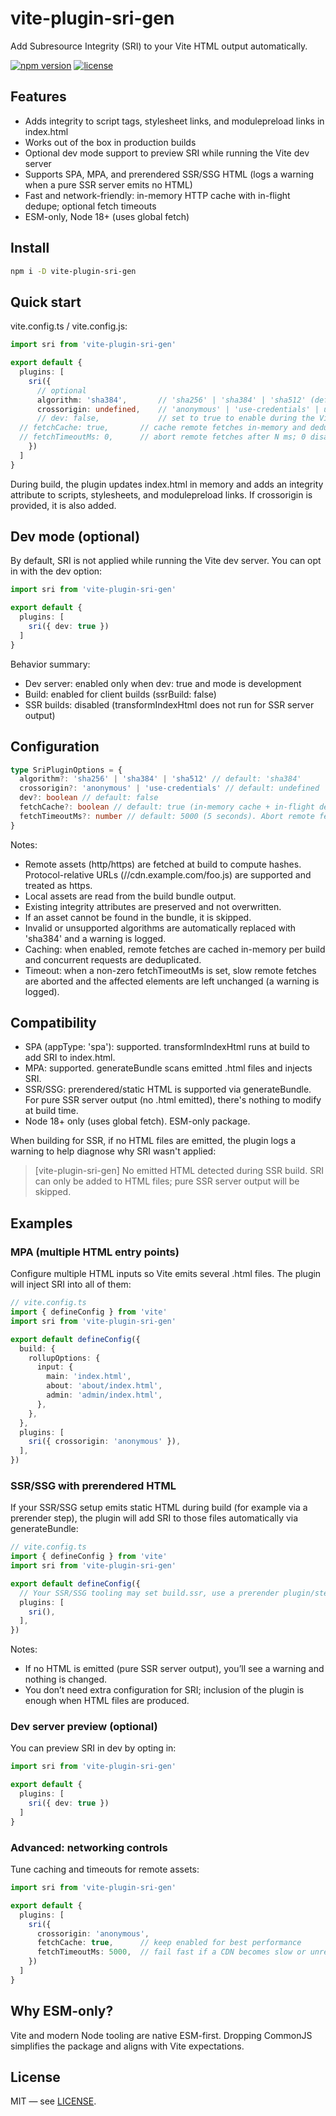 # vite-plugin-sri-gen

Add Subresource Integrity (SRI) to your Vite HTML output automatically.

[![npm version](https://img.shields.io/npm/v/vite-plugin-sri-gen.svg)](https://www.npmjs.com/package/vite-plugin-sri-gen)
[![license](https://img.shields.io/badge/license-MIT-blue.svg)](LICENSE)

## Features

- Adds integrity to script tags, stylesheet links, and modulepreload links in index.html
- Works out of the box in production builds
- Optional dev mode support to preview SRI while running the Vite dev server
- Supports SPA, MPA, and prerendered SSR/SSG HTML (logs a warning when a pure SSR server emits no HTML)
- Fast and network-friendly: in-memory HTTP cache with in-flight dedupe; optional fetch timeouts
- ESM-only, Node 18+ (uses global fetch)

## Install

```sh
npm i -D vite-plugin-sri-gen
```

## Quick start

vite.config.ts / vite.config.js:

```ts
import sri from 'vite-plugin-sri-gen'

export default {
  plugins: [
    sri({
      // optional
      algorithm: 'sha384',       // 'sha256' | 'sha384' | 'sha512' (default: 'sha384')
      crossorigin: undefined,    // 'anonymous' | 'use-credentials' | undefined
      // dev: false,             // set to true to enable during the Vite dev server
  // fetchCache: true,       // cache remote fetches in-memory and dedupe concurrent requests (default: true)
  // fetchTimeoutMs: 0,      // abort remote fetches after N ms; 0 disables timeout (default: 0)
    })
  ]
}
```

During build, the plugin updates index.html in memory and adds an integrity attribute to scripts, stylesheets, and modulepreload links. If crossorigin is provided, it is also added.

## Dev mode (optional)

By default, SRI is not applied while running the Vite dev server. You can opt in with the dev option:

```ts
import sri from 'vite-plugin-sri-gen'

export default {
  plugins: [
    sri({ dev: true })
  ]
}
```

Behavior summary:

- Dev server: enabled only when dev: true and mode is development
- Build: enabled for client builds (ssrBuild: false)
- SSR builds: disabled (transformIndexHtml does not run for SSR server output)

## Configuration

```ts
type SriPluginOptions = {
  algorithm?: 'sha256' | 'sha384' | 'sha512' // default: 'sha384'
  crossorigin?: 'anonymous' | 'use-credentials' // default: undefined
  dev?: boolean // default: false
  fetchCache?: boolean // default: true (in-memory cache + in-flight dedupe for remote assets)
  fetchTimeoutMs?: number // default: 5000 (5 seconds). Abort remote fetches after N ms, 0 to disable timeout
}
```

Notes:

- Remote assets (http/https) are fetched at build to compute hashes. Protocol-relative URLs (//cdn.example.com/foo.js) are supported and treated as https.
- Local assets are read from the build bundle output.
- Existing integrity attributes are preserved and not overwritten.
- If an asset cannot be found in the bundle, it is skipped.
- Invalid or unsupported algorithms are automatically replaced with 'sha384' and a warning is logged.
- Caching: when enabled, remote fetches are cached in-memory per build and concurrent requests are deduplicated.
- Timeout: when a non-zero fetchTimeoutMs is set, slow remote fetches are aborted and the affected elements are left unchanged (a warning is logged).

## Compatibility

- SPA (appType: 'spa'): supported. transformIndexHtml runs at build to add SRI to index.html.
- MPA: supported. generateBundle scans emitted .html files and injects SRI.
- SSR/SSG: prerendered/static HTML is supported via generateBundle. For pure SSR server output (no .html emitted), there's nothing to modify at build time.
- Node 18+ only (uses global fetch). ESM-only package.

When building for SSR, if no HTML files are emitted, the plugin logs a warning to help diagnose why SRI wasn't applied:

> [vite-plugin-sri-gen] No emitted HTML detected during SSR build. SRI can only be added to HTML files; pure SSR server output will be skipped.

## Examples

### MPA (multiple HTML entry points)

Configure multiple HTML inputs so Vite emits several .html files. The plugin will inject SRI into all of them:

```ts
// vite.config.ts
import { defineConfig } from 'vite'
import sri from 'vite-plugin-sri-gen'

export default defineConfig({
  build: {
    rollupOptions: {
      input: {
        main: 'index.html',
        about: 'about/index.html',
        admin: 'admin/index.html',
      },
    },
  },
  plugins: [
    sri({ crossorigin: 'anonymous' }),
  ],
})
```

### SSR/SSG with prerendered HTML

If your SSR/SSG setup emits static HTML during build (for example via a prerender step), the plugin will add SRI to those files automatically via generateBundle:

```ts
// vite.config.ts
import { defineConfig } from 'vite'
import sri from 'vite-plugin-sri-gen'

export default defineConfig({
  // Your SSR/SSG tooling may set build.ssr, use a prerender plugin/step, etc.
  plugins: [
    sri(),
  ],
})
```

Notes:

- If no HTML is emitted (pure SSR server output), you’ll see a warning and nothing is changed.
- You don’t need extra configuration for SRI; inclusion of the plugin is enough when HTML files are produced.


### Dev server preview (optional)

You can preview SRI in dev by opting in:

```ts
import sri from 'vite-plugin-sri-gen'

export default {
  plugins: [
    sri({ dev: true })
  ]
}
```

### Advanced: networking controls

Tune caching and timeouts for remote assets:

```ts
import sri from 'vite-plugin-sri-gen'

export default {
  plugins: [
    sri({
      crossorigin: 'anonymous',
      fetchCache: true,      // keep enabled for best performance
      fetchTimeoutMs: 5000,  // fail fast if a CDN becomes slow or unresponsive
    })
  ]
}
```

## Why ESM-only?

Vite and modern Node tooling are native ESM-first. Dropping CommonJS simplifies the package and aligns with Vite expectations.

## License

MIT — see [LICENSE](./LICENSE).
